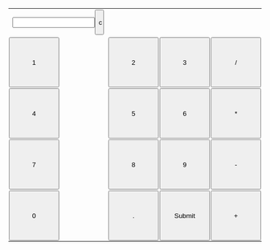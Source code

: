 <form method="GET" id="calcForm">
    <table style="height:50%" id="calcu" class="container">
        <tr>
            <td><input style="width: 90%" type="text" class="result" name="input" id="calcFormInput" th:value="${output}" /><input style="width: 10% ; height: 50px" type="button" value="c" onclick="clr()" /> </td>
        </tr>
        <tr class="first-row">
            <!-- create button and assign value to each button -->
            <!-- dis("1") will call function dis to display value -->
            <td style="padding: 1px"><input style="width: 100px; height:100px" type="button" value="1" onclick="dis('1')" class="box" name="" onkeydown="myFunction(event)" /></td>
            <td style="padding: 1px"><input style="width: 100px; height:100px" type="button" value="2" onclick="dis('2')" class="box" name="" onkeydown="myFunction(event)" /> </td>
            <td style="padding: 1px"><input style="width: 100px; height:100px" type="button" value="3" onclick="dis('3')" class="box" name="" onkeydown="myFunction(event)" /> </td>
            <td style="padding: 1px"><input style="width: 100px; height:100px" type="button" value="/" onclick="dis('/')" class="box" name="" onkeydown="myFunction(event)" /> </td>
        </tr>
        <tr class="second-row">
            <td style="padding: 1px"><input style="width: 100px; height:100px" type="button" value="4" onclick="dis('4')" class="box" name="" onkeydown="myFunction(event)" /> </td>
            <td style="padding: 1px"><input style="width: 100px; height:100px" type="button" value="5" onclick="dis('5')" class="box" name="" onkeydown="myFunction(event)" /> </td>
            <td style="padding: 1px"><input style="width: 100px; height:100px" type="button" value="6" onclick="dis('6')" class="box" name="" onkeydown="myFunction(event)" /> </td>
            <td style="padding: 1px"><input style="width: 100px; height:100px" type="button" value="*" onclick="dis('*')" class="box" name="" onkeydown="myFunction(event)" /> </td>
        </tr>
        <tr class="third-row">
            <td style="padding: 1px"><input style="width: 100px; height:100px" type="button" value="7" onclick="dis('7')" class="box" name="" onkeydown="myFunction(event)" /> </td>
            <td style="padding: 1px"><input style="width: 100px; height:100px" type="button" value="8" onclick="dis('8')" class="box" name="" onkeydown="myFunction(event)" /> </td>
            <td style="padding: 1px"><input style="width: 100px; height:100px" type="button" value="9" onclick="dis('9')" class="box" name="" onkeydown="myFunction(event)" /> </td>
                        <td style="padding: 1px"><input style="width: 100px; height:100px" type="button" value="-" onclick="dis('-')" class="box" name="" onkeydown="myFunction(event)" /> </td>
        </tr>
        <tr class="conflict">
            <td style="padding: 1px"><input style="width: 100px; height:100px" type="button" value="0" onclick="dis('0')" class="box" name="" onkeydown="myFunction(event)" /> </td>
            <td style="padding: 1px"><input style="width: 100px; height:100px" type="button" value="." onclick="dis('.')" class="box" name="" onkeydown="myFunction(event)" /> </td>
            <!-- solve function call function solve to evaluate value -->
            <td style="padding: 1px"><input style="width: 100px; height:100px" type="submit" name="" value="Submit" class=" green white-text big" /> </td>
            <td style="padding: 1px"><input style="width: 100px; height:100px" type="button" value="+" onclick="dis('+')" class="box" name="" onkeydown="myFunction(event)" /> </td>
        </tr>
    </table>
</form>
<script>
    // Function that display value
    function dis(val) {
        document.getElementById("calcFormInput").value += val;
        varvar = document.getElementById("calcFormInput").value;
        console.log("varvar");
    }
    function myFunction(event) {
        if (event.key == '0' || event.key == '1' 
            || event.key == '2' || event.key == '3'
            || event.key == '4' || event.key == '5' 
            || event.key == '6' || event.key == '7'
            || event.key == '8' || event.key == '9' 
            || event.key == '+' || event.key == '-'
            || event.key == '*' || event.key == '/')
            document.getElementById("calcFormInput").value += event.key;
    }
var cal = document.getElementById("calcu");
    cal.onkeyup = function (event) {
        if (event.keyCode === 13) {
            console.log("Enter");
            let x = document.getElementById("calcFormInput").value
            console.log(x);
        }
    }
// Function that clear the display
    function clr() {
        document.getElementById("calcFormInput").value = ""
    }
    function submitform(event) {
      event.preventDefault();
      const inputElement = document.getElementById("calcFormInput")   ;                                 
      const expression = String(inputElement.value);      
      console.log(expression)
      console.log(typeof expression)
      // expression = String(expression)
      const url = "https://music.nighthawkcoders.tk/api/calculator/"
      // const options = {
      //   method: 'POST', // *GET, POST, PUT, DELETE, etc.
      //   mode: 'no-cors', // no-cors, *cors, same-origin
      //   cache: 'default', // *default, no-cache, reload, force-cache, only-if-cached
      //   credentials: 'same-origin', // include, same-origin, omit
      //   headers: {
      //     'Content-Type': 'text/plain',
      //     //'Content-Type': 'application/x-www-form-urlencoded',
      //   },
      //   body: expression
      // };
      fetch(url + expression, {cors: "no-cors"})
      .then((response) => {
        console.log(response)
      // check for response errors
        if (response.status == 200) {
          return response.json().then((data) => {
            inputElement.value = data.result;
          });
        } else if (response.status == 400){
          return response.json().then((data) => {
            inputElement.value = data.error;
          }); 
        } else {
          return response.text().then((text) => {
            console.log(text);
          });
        }
      })
      .catch(e => {
        console.error(e);
        inputElement.value = "invalid expression";
      })
    }
    const form = document.getElementById("calcForm");
    form.addEventListener("submit", submitform);
</script>